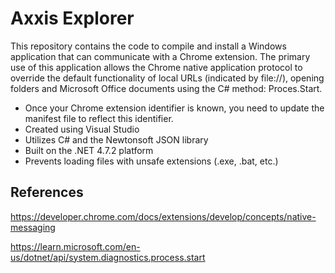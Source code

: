 # Axxis Explorer

This repository contains the code to compile and install a Windows application that can communicate with a Chrome extension. The primary use of this application allows the Chrome native application protocol to override the default functionality of local URLs (indicated by file://), opening folders and Microsoft Office documents using the C# method: Proces.Start.

- Once your Chrome extension identifier is known, you need to update the manifest file to reflect this identifier.
- Created using Visual Studio
- Utilizes C# and the Newtonsoft JSON library
- Built on the .NET 4.7.2 platform
- Prevents loading files with unsafe extensions (.exe, .bat, etc.)

## References

https://developer.chrome.com/docs/extensions/develop/concepts/native-messaging

https://learn.microsoft.com/en-us/dotnet/api/system.diagnostics.process.start
